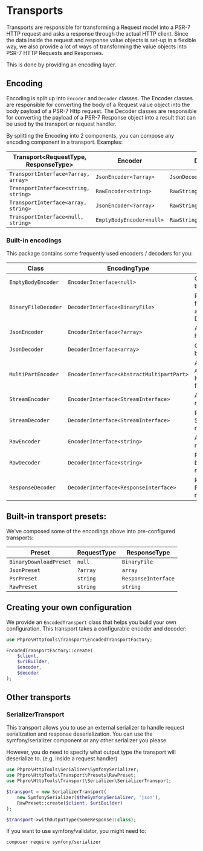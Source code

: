 # Transports

Transports are responsible for transforming a Request model into a PSR-7 HTTP request and asks a response through the actual HTTP client.
Since the data inside the request and response value objects is set-up in a flexible way, we also provide a lot of ways of transforming the value objects into PSR-7 HTTP Requests and Responses.

This is done by providing an encoding layer.

## Encoding

Encoding is split up into `Encoder` and `Decoder` classes.
The Encoder classes are responsible for converting the body of a Request value object into the body payload of a PSR-7 Http request.
The Decoder classes are responsible for converting the payload of a PSR-7 Response object into a result that can be used by the transport or request handler.

By splitting the Encoding into 2 components, you can compose any encoding component in a transport. 
Examples:


| Transport<RequestType, ResponseType> | Encoder<DataType> | Decoder<DataType> |
| --- | --- | --- |
| `TransportInterface<?array, array>` | `JsonEncoder<?array>` | `JsonDecoder<array>` |
| `TransportInterface<string, string>` | `RawEncoder<string>` | `RawStringEncoder<string>` |
| `TransportInterface<array, string>` | `JsonEncoder<?array>` | `RawStringEncoder<string>` |
| `TransportInterface<null, string>` | `EmptyBodyEncoder<null>` | `RawStringEncoder<string>` |


### Built-in encodings

This package contains some frequently used encoders / decoders for you:

| Class               | EncodingType<DataType>                | Action                                                                              |
|---------------------|---------------------------------------|-------------------------------------------------------------------------------------|
| `EmptyBodyEncoder`  | `EncoderInterface<null>`              | Creates epmty request body                                                          | 
| `BinaryFileDecoder` | `DecoderInterface<BinaryFile>`        | Parses file information from the HTTP response and returns a `BinaryFile` DTO       |
| `JsonEncoder`       | `EncoderInterface<?array>`            | Adds json body and headers to request                                               |
| `JsonDecoder`       | `DecoderInterface<array>`             | Converts json response body to array                                                |
| `MultiPartEncoder`     | `EncoderInterface<AbstractMultipartPart>`   | Adds symfony/mime `AbstractMultipartPart`as HTTP body. Handy for form data + files. |
| `StreamEncoder`     | `EncoderInterface<StreamInterface>`   | Adds PSR-7 Stream as request body                                                   |
| `StreamDecoder`     | `DecoderInterface<StreamInterface>`   | Returns the PSR-7 Stream as response result                                         |
| `RawEncoder`        | `EncoderInterface<string>`            | Adds raw string as request body                                                     |
| `RawDecoder`        | `DecoderInterface<string>`            | Returns the raw PSR-7 body string as response result                                |
| `ResponseDecoder`   | `DecoderInterface<ResponseInterface>` | Returns the received PSR-7 response as result                                       |

## Built-in transport presets:

We've composed some of the encodings above into pre-configured transports:


| Preset                 | RequestType | ResponseType        |
|------------------------|-------------|---------------------|
| `BinaryDownloadPreset` | `null`      | `BinaryFile`        |
| `JsonPreset`           | `?array`    | `array`             |
| `PsrPreset`            | `string`    | `ResponseInterface` |
| `RawPreset`            | `string`    | `string`            |

## Creating your own configuration

We provide an `EncodedTransport` class that helps you build your own configuration.
This transport takes a configurable encoder and decoder:


```php
use Phpro\HttpTools\Transport\EncodedTransportFactory;

EncodedTransportFactory::create(
    $client,
    $uriBuilder,
    $encoder,
    $decoder
);
```

## Other transports

### SerializerTransport

This transport allows you to use an external serializer to handle request serialization and response deserialization.
You can use the symfony/serializer component or any other serializer you please.

However, you do need to specify what output type the transport will deserialize to. (e.g. inside a request handler)

```php
use Phpro\HttpTools\Serializer\SymfonySerializer;
use Phpro\HttpTools\Transport\Presets\RawPreset;
use Phpro\HttpTools\Transport\Serializer\SerializerTransport;

$transport = new SerializerTransport(
    new SymfonySerializer($theSymfonySerializer, 'json'),
    RawPreset::create($client, $uriBuilder)
);

$transport->withOutputType(SomeResponse::class);
```

If you want to use symfony/validator, you might need to:

```bash
composer require symfony/serializer
```
